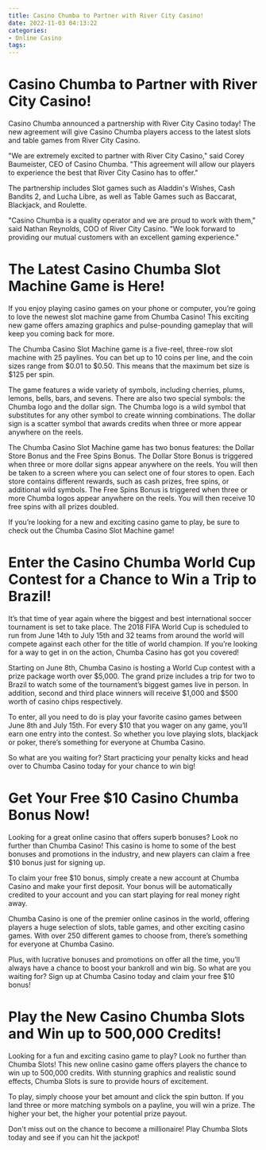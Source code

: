 ```yaml
---
title: Casino Chumba to Partner with River City Casino!
date: 2022-11-03 04:13:22
categories:
- Online Casino
tags:
---
```



#  Casino Chumba to Partner with River City Casino!

Casino Chumba announced a partnership with River City Casino today! The new agreement will give Casino Chumba players access to the latest slots and table games from River City Casino.

"We are extremely excited to partner with River City Casino," said Corey Baumeister, CEO of Casino Chumba. "This agreement will allow our players to experience the best that River City Casino has to offer."

The partnership includes Slot games such as Aladdin's Wishes, Cash Bandits 2, and Lucha Libre, as well as Table Games such as Baccarat, Blackjack, and Roulette.

"Casino Chumba is a quality operator and we are proud to work with them," said Nathan Reynolds, COO of River City Casino. "We look forward to providing our mutual customers with an excellent gaming experience."

#  The Latest Casino Chumba Slot Machine Game is Here!

If you enjoy playing casino games on your phone or computer, you’re going to love the newest slot machine game from Chumba Casino! This exciting new game offers amazing graphics and pulse-pounding gameplay that will keep you coming back for more.

The Chumba Casino Slot Machine game is a five-reel, three-row slot machine with 25 paylines. You can bet up to 10 coins per line, and the coin sizes range from $0.01 to $0.50. This means that the maximum bet size is $125 per spin.

The game features a wide variety of symbols, including cherries, plums, lemons, bells, bars, and sevens. There are also two special symbols: the Chumba logo and the dollar sign. The Chumba logo is a wild symbol that substitutes for any other symbol to create winning combinations. The dollar sign is a scatter symbol that awards credits when three or more appear anywhere on the reels.

The Chumba Casino Slot Machine game has two bonus features: the Dollar Store Bonus and the Free Spins Bonus. The Dollar Store Bonus is triggered when three or more dollar signs appear anywhere on the reels. You will then be taken to a screen where you can select one of four stores to open. Each store contains different rewards, such as cash prizes, free spins, or additional wild symbols. The Free Spins Bonus is triggered when three or more Chumba logos appear anywhere on the reels. You will then receive 10 free spins with all prizes doubled.

If you’re looking for a new and exciting casino game to play, be sure to check out the Chumba Casino Slot Machine game!

#  Enter the Casino Chumba World Cup Contest for a Chance to Win a Trip to Brazil!

It’s that time of year again where the biggest and best international soccer tournament is set to take place. The 2018 FIFA World Cup is scheduled to run from June 14th to July 15th and 32 teams from around the world will compete against each other for the title of world champion. If you’re looking for a way to get in on the action, Chumba Casino has got you covered!

Starting on June 8th, Chumba Casino is hosting a World Cup contest with a prize package worth over $5,000. The grand prize includes a trip for two to Brazil to watch some of the tournament’s biggest games live in person. In addition, second and third place winners will receive $1,000 and $500 worth of casino chips respectively.

To enter, all you need to do is play your favorite casino games between June 8th and July 15th. For every $10 that you wager on any game, you’ll earn one entry into the contest. So whether you love playing slots, blackjack or poker, there’s something for everyone at Chumba Casino.

So what are you waiting for? Start practicing your penalty kicks and head over to Chumba Casino today for your chance to win big!

#  Get Your Free $10 Casino Chumba Bonus Now!

Looking for a great online casino that offers superb bonuses? Look no further than Chumba Casino! This casino is home to some of the best bonuses and promotions in the industry, and new players can claim a free $10 bonus just for signing up.

To claim your free $10 bonus, simply create a new account at Chumba Casino and make your first deposit. Your bonus will be automatically credited to your account and you can start playing for real money right away.

Chumba Casino is one of the premier online casinos in the world, offering players a huge selection of slots, table games, and other exciting casino games. With over 250 different games to choose from, there’s something for everyone at Chumba Casino.

Plus, with lucrative bonuses and promotions on offer all the time, you’ll always have a chance to boost your bankroll and win big. So what are you waiting for? Sign up at Chumba Casino today and claim your free $10 bonus!

#  Play the New Casino Chumba Slots and Win up to 500,000 Credits!

Looking for a fun and exciting casino game to play? Look no further than Chumba Slots! This new online casino game offers players the chance to win up to 500,000 credits. With stunning graphics and realistic sound effects, Chumba Slots is sure to provide hours of excitement.

To play, simply choose your bet amount and click the spin button. If you land three or more matching symbols on a payline, you will win a prize. The higher your bet, the higher your potential prize payout.

Don't miss out on the chance to become a millionaire! Play Chumba Slots today and see if you can hit the jackpot!